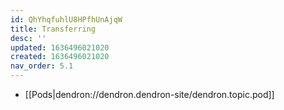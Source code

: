 ```yaml
---
id: QhYhqfuhlU8HPfhUnAjqW
title: Transferring
desc: ''
updated: 1636496021020
created: 1636496021020
nav_order: 5.1
---
```



- [[Pods|dendron://dendron.dendron-site/dendron.topic.pod]]